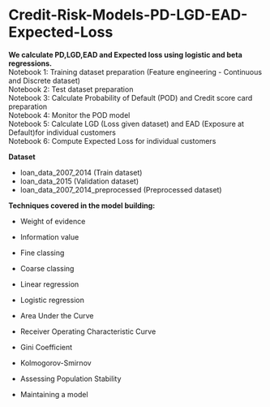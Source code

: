 # Credit-Risk-Models-PD-LGD-EAD-Expected-Loss

**We calculate PD,LGD,EAD and Expected loss using logistic and beta regressions.** <br/>
Notebook 1: Training dataset preparation (Feature engineering - Continuous and Discrete dataset)<br/>
Notebook 2: Test dataset preparation<br/>
Notebook 3: Calculate Probability of Default (POD) and Credit score card preparation<br/>
Notebook 4: Monitor the POD model <br/>
Notebook 5: Calculate LGD (Loss given dataset) and EAD (Exposure at Default)for individual customers<br/>
Notebook 6: Compute Expected Loss for individual customers<br/>

**Dataset**<br/>

- loan_data_2007_2014 (Train dataset)<br/>
- loan_data_2015 (Validation dataset)<br/>
- loan_data_2007_2014_preprocessed (Preprocessed dataset)<br/>


**Techniques covered in the model building:**

- Weight of evidence

- Information value

- Fine classing

- Coarse classing

- Linear regression

- Logistic regression

- Area Under the Curve

- Receiver Operating Characteristic Curve

- Gini Coefficient

- Kolmogorov-Smirnov

- Assessing Population Stability

- Maintaining a model
